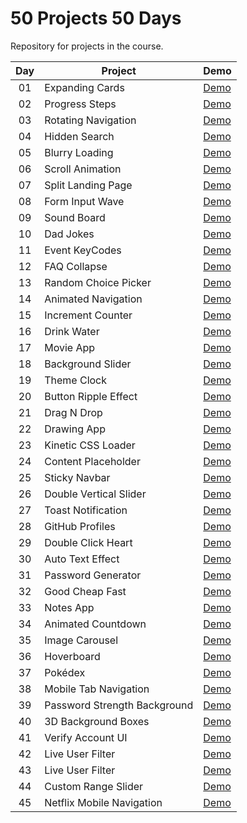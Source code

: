 # 50 Projects 50 Days

Repository for projects in the course.

| Day | Project                      | Demo                                                                             |
| :-: | ---------------------------- | -------------------------------------------------------------------------------- |
| 01  | Expanding Cards              | [Demo](https://raubaca.github.io/50projects50days/expanding-cards/)              |
| 02  | Progress Steps               | [Demo](https://raubaca.github.io/50projects50days/progress-steps/)               |
| 03  | Rotating Navigation          | [Demo](https://raubaca.github.io/50projects50days/rotating-navigation/)          |
| 04  | Hidden Search                | [Demo](https://raubaca.github.io/50projects50days/hidden-search/)                |
| 05  | Blurry Loading               | [Demo](https://raubaca.github.io/50projects50days/blurry-loading/)               |
| 06  | Scroll Animation             | [Demo](https://raubaca.github.io/50projects50days/scroll-animation/)             |
| 07  | Split Landing Page           | [Demo](https://raubaca.github.io/50projects50days/split-landing-page/)           |
| 08  | Form Input Wave              | [Demo](https://raubaca.github.io/50projects50days/form-input-wave/)              |
| 09  | Sound Board                  | [Demo](https://raubaca.github.io/50projects50days/sound-board/)                  |
| 10  | Dad Jokes                    | [Demo](https://raubaca.github.io/50projects50days/dad-jokes/)                    |
| 11  | Event KeyCodes               | [Demo](https://raubaca.github.io/50projects50days/event-keycodes/)               |
| 12  | FAQ Collapse                 | [Demo](https://raubaca.github.io/50projects50days/faq-collapse/)                 |
| 13  | Random Choice Picker         | [Demo](https://raubaca.github.io/50projects50days/random-choice-picker/)         |
| 14  | Animated Navigation          | [Demo](https://raubaca.github.io/50projects50days/animated-navigation/)          |
| 15  | Increment Counter            | [Demo](https://raubaca.github.io/50projects50days/increment-counter/)            |
| 16  | Drink Water                  | [Demo](https://raubaca.github.io/50projects50days/drink-water/)                  |
| 17  | Movie App                    | [Demo](https://raubaca.github.io/50projects50days/movie-app/)                    |
| 18  | Background Slider            | [Demo](https://raubaca.github.io/50projects50days/background-slider/)            |
| 19  | Theme Clock                  | [Demo](https://raubaca.github.io/50projects50days/theme-clock/)                  |
| 20  | Button Ripple Effect         | [Demo](https://raubaca.github.io/50projects50days/button-ripple-effect/)         |
| 21  | Drag N Drop                  | [Demo](https://raubaca.github.io/50projects50days/drag-n-drop/)                  |
| 22  | Drawing App                  | [Demo](https://raubaca.github.io/50projects50days/drawing-app/)                  |
| 23  | Kinetic CSS Loader           | [Demo](https://raubaca.github.io/50projects50days/kinetic-css-loader/)           |
| 24  | Content Placeholder          | [Demo](https://raubaca.github.io/50projects50days/content-placeholder/)          |
| 25  | Sticky Navbar                | [Demo](https://raubaca.github.io/50projects50days/sticky-navbar/)                |
| 26  | Double Vertical Slider       | [Demo](https://raubaca.github.io/50projects50days/double-vertical-slider/)       |
| 27  | Toast Notification           | [Demo](https://raubaca.github.io/50projects50days/toast-notification/)           |
| 28  | GitHub Profiles              | [Demo](https://raubaca.github.io/50projects50days/github-profiles/)              |
| 29  | Double Click Heart           | [Demo](https://raubaca.github.io/50projects50days/double-click-heart/)           |
| 30  | Auto Text Effect             | [Demo](https://raubaca.github.io/50projects50days/auto-text-effect/)             |
| 31  | Password Generator           | [Demo](https://raubaca.github.io/50projects50days/password-generator/)           |
| 32  | Good Cheap Fast              | [Demo](https://raubaca.github.io/50projects50days/good-cheap-fast/)              |
| 33  | Notes App                    | [Demo](https://raubaca.github.io/50projects50days/notes-app/)                    |
| 34  | Animated Countdown           | [Demo](https://raubaca.github.io/50projects50days/animated-countdown/)           |
| 35  | Image Carousel               | [Demo](https://raubaca.github.io/50projects50days/image-carousel/)               |
| 36  | Hoverboard                   | [Demo](https://raubaca.github.io/50projects50days/hoverboard/)                   |
| 37  | Pokédex                      | [Demo](https://raubaca.github.io/50projects50days/pokedex/)                      |
| 38  | Mobile Tab Navigation        | [Demo](https://raubaca.github.io/50projects50days/mobile-tab-navigation/)        |
| 39  | Password Strength Background | [Demo](https://raubaca.github.io/50projects50days/password-strength-background/) |
| 40  | 3D Background Boxes          | [Demo](https://raubaca.github.io/50projects50days/3d-background-boxes/)          |
| 41  | Verify Account UI            | [Demo](https://raubaca.github.io/50projects50days/verify-account-ui/)            |
| 42  | Live User Filter             | [Demo](https://raubaca.github.io/50projects50days/live-user-filter/)             |
| 43  | Live User Filter             | [Demo](https://raubaca.github.io/50projects50days/feedback-ui-design/)           |
| 44  | Custom Range Slider          | [Demo](https://raubaca.github.io/50projects50days/custom-range-slider/)          |
| 45  | Netflix Mobile Navigation    | [Demo](https://raubaca.github.io/50projects50days/netflix-mobile-navigation/)    |
